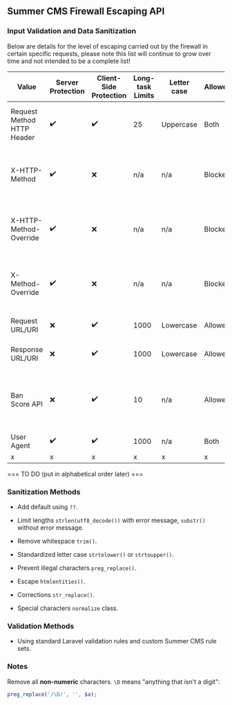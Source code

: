 ## Summer CMS Firewall Escaping API

### Input Validation and Data Sanitization

Below are details for the level of escaping carried out by the firewall in certain specific requests, please note this list will continue to grow over time and not intended to be a complete list!

Value | Server Protection | Client-Side Protection | Long-task Limits | Letter case | Allowed/Blocked | Notes
---|---|---|---|---|---|---
Request Method HTTP Header | ✔️ | ✔️ | 25 | Uppercase | Both | Server blocks bad verbs only.
X-HTTP-Method | ✔️ | ❌ | n/a | n/a | Blocked | Blocked by default, can turn on in settings.
X-HTTP-Method-Override | ✔️ | ❌ | n/a | n/a | Blocked | Blocked by default, can turn on in settings.
X-Method-Override | ✔️ | ❌ | n/a | n/a | Blocked | Blocked by default, can turn on in settings.
Request URL/URI | ❌ | ✔️ | 1000 | Lowercase | Allowed | Using Laravel API
Response URL/URI | ❌ | ✔️ | 1000 | Lowercase | Allowed | Using Laravel API
Ban Score API | ❌ | ✔️ | 10 | n/a | Allowed | Using numbers only and cleaned leaving database only.
User Agent | ✔️ | ✔️ | 1000 | n/a | Both | Multiple checks
x | x | x | x | x | x | x


=== TO DO (put in alphabetical order later) ===

### Sanitization Methods

- Add default using `??`.

- Limit lengths `strlen(utf8_decode())` with error message, `substr()` without error message.

- Remove whitespace `trim()`.

- Standardized letter case `strtolower()` or `strtoupper()`.

- Prevent illegal characters `preg_replace()`.

- Escape `htmlentities()`.

- Corrections `str_replace()`.

- Special characters `normalize` class.

### Validation Methods

- Using standard Laravel validation rules and custom Summer CMS rule sets.

### Notes

Remove all **non-numeric** characters. `\D` means "anything that isn't a digit":

```php
preg_replace('/\D/', '', $a);
```
